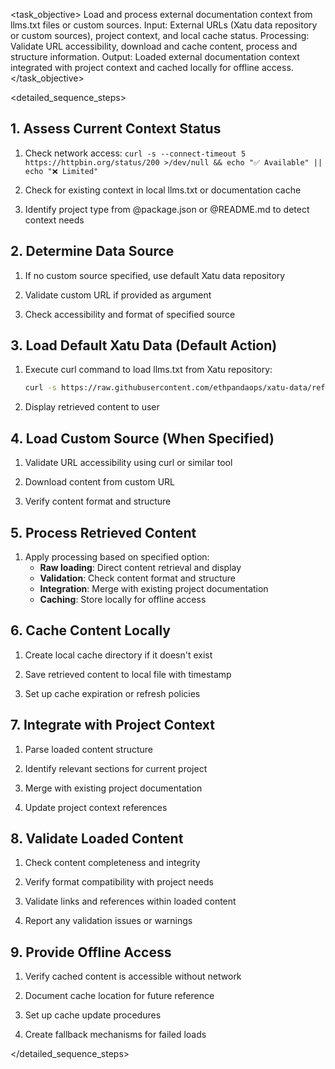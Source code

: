 <task name="External Documentation Context Loader">

<task_objective>
Load and process external documentation context from llms.txt files or custom sources. Input: External URLs (Xatu data repository or custom sources), project context, and local cache status. Processing: Validate URL accessibility, download and cache content, process and structure information. Output: Loaded external documentation context integrated with project context and cached locally for offline access.
</task_objective>

<detailed_sequence_steps>

## 1. Assess Current Context Status

1. Check network access: `curl -s --connect-timeout 5 https://httpbin.org/status/200 >/dev/null && echo "✅ Available" || echo "❌ Limited"`

2. Check for existing context in local llms.txt or documentation cache

3. Identify project type from @package.json or @README.md to detect context needs

## 2. Determine Data Source

1. If no custom source specified, use default Xatu data repository

2. Validate custom URL if provided as argument

3. Check accessibility and format of specified source

## 3. Load Default Xatu Data (Default Action)

1. Execute curl command to load llms.txt from Xatu repository:
   ```bash
   curl -s https://raw.githubusercontent.com/ethpandaops/xatu-data/refs/heads/master/llms.txt
   ```

2. Display retrieved content to user

## 4. Load Custom Source (When Specified)

1. Validate URL accessibility using curl or similar tool

2. Download content from custom URL

3. Verify content format and structure

## 5. Process Retrieved Content

1. Apply processing based on specified option:
   - **Raw loading**: Direct content retrieval and display
   - **Validation**: Check content format and structure
   - **Integration**: Merge with existing project documentation
   - **Caching**: Store locally for offline access

## 6. Cache Content Locally

1. Create local cache directory if it doesn't exist

2. Save retrieved content to local file with timestamp

3. Set up cache expiration or refresh policies

## 7. Integrate with Project Context

1. Parse loaded content structure

2. Identify relevant sections for current project

3. Merge with existing project documentation

4. Update project context references

## 8. Validate Loaded Content

1. Check content completeness and integrity

2. Verify format compatibility with project needs

3. Validate links and references within loaded content

4. Report any validation issues or warnings

## 9. Provide Offline Access

1. Verify cached content is accessible without network

2. Document cache location for future reference

3. Set up cache update procedures

4. Create fallback mechanisms for failed loads

</detailed_sequence_steps>

</task>
